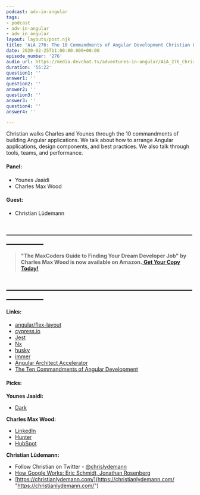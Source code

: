 ```yaml
---
podcast: adv-in-angular
tags:
- podcast
- adv-in-angular
- adv_in_angular
layout: layouts/post.njk
title: 'AiA 276: The 10 Commandments of Angular Development Christian Lüdemann'
date: 2020-02-25T11:00:00.000+00:00
episode_number: '276'
audio_url: https://media.devchat.tv/adventures-in-angular/AiA_276_Christian_Ludemann.mp3
duration: '55:22'
question1: ''
answer1: ''
question2: ''
answer2: ''
question3: ''
answer3: ''
question4: ''
answer4: ''

---
```

Christian walks Charles and Younes through the 10 commandments of building Angular applications. We talk about how to arrange Angular applications, design components, and best practices. We also talk through tools, teams, and performance.

#### **Panel:**

* Younes Jaaidi
* Charles Max Wood

#### **Guest:**

* Christian Lüdemann

## **____________________________________________________________**

> **"The MaxCoders Guide to Finding Your Dream Developer Job" by Charles Max Wood is now available on Amazon.**[ **Get Your Copy Today!**](https://www.amazon.com/gp/product/B081MBL5C9/ref=as_li_ss_tl?ie=UTF8&linkCode=sl1&tag=devchattv-20&linkId=9d61363241636e2546ef46abba198746&language=en_US)

## **____________________________________________________________**

#### **Links:**

* [angular/flex-layout](https://github.com/angular/flex-layout)
* [cypress.io](https://www.cypress.io/)
* [Jest](https://jestjs.io/)
* [Nx](https://nx.dev/)
* [husky](https://github.com/typicode/husky)
* [immer](https://github.com/immerjs/immer)
* [Angular Architect Accelerator](https://christianlydemann.com/angular-architect-accelerator/)
* [The Ten Commandments of Angular Development](https://christianlydemann.com/the-ten-commandments-of-angular-development)

#### **Picks:**

**Younes Jaaidi:**

* [Dark](https://darklang.com/)

**Charles Max Wood:**

* [LinkedIn](https://www.linkedin.com/)
* [Hunter](https://hunter.io/)
* [HubSpot](https://www.hubspot.com/)

**Christian Lüdemann:**

* Follow Christian on Twitter -  [@chrislydemann](https://twitter.com/chrislydemann)
* [How Google Works: Eric Schmidt, Jonathan Rosenberg](https://www.amazon.com/How-Google-Works-Eric-Schmidt/dp/1455582328/ref=sr_1_1?ascsubtag=1ba00-01000-org00-win10-other-nomod-us000-pcomp-feature-scomp-wm-5&keywords=how+google+works&qid=1582268994&sr=8-1)
* [https://christianlydemann.com/](https://christianlydemann.com/ "https://christianlydemann.com/")